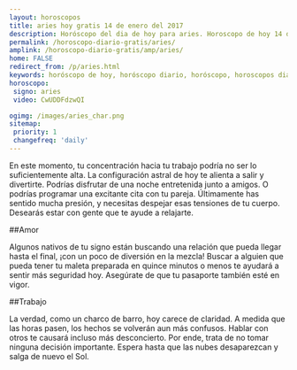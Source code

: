 ```yaml
---
layout: horoscopos
title: aries hoy gratis 14 de enero del 2017 
description: Horóscopo del dia de hoy para aries. Horoscopo de hoy 14 de enero del 2017. Las predicciones de amor, trabajo, vida personal gratis.
permalink: /horoscopo-diario-gratis/aries/
amplink: /horoscopo-diario-gratis/amp/aries/
home: FALSE
redirect_from: /p/aries.html
keywords: horóscopo de hoy, horóscopo diario, horóscopo, horoscopos diarios gratis del dia de hoy, horóscopo diario gratis,horóscopo 2017, horóscopo esperanza gracia, horoscopo aries hoy, horoscop, horóscopos gratis, horoscopo aries, horoscopo aries 2017, Tarot, Astrologia, Zodíaco, aries, horoscopo gratis
horoscopo:
 signo: aries
 video: CwUDDFdzwQI

ogimg: /images/aries_char.png
sitemap:
 priority: 1
 changefreq: 'daily'
---
```



En este momento, tu concentración hacia tu trabajo podría no ser lo suficientemente alta. La configuración astral de hoy te alienta a salir y divertirte. Podrías disfrutar de una noche entretenida junto a amigos. O podrías programar una excitante cita con tu pareja. Últimamente has sentido mucha presión, y necesitas despejar esas tensiones de tu cuerpo. Desearás estar con gente que te ayude a relajarte.

##Amor

Algunos nativos de tu signo están buscando una relación que pueda llegar hasta el final, ¡con un poco de diversión en la mezcla! Buscar a alguien que pueda tener tu maleta preparada en quince minutos o menos te ayudará a sentir más seguridad hoy. Asegúrate de que tu pasaporte también esté en vigor.

##Trabajo

La verdad, como un charco de barro, hoy carece de claridad. A medida que las horas pasen, los hechos se volverán aun más confusos. Hablar con otros te causará incluso más desconcierto. Por ende, trata de no tomar ninguna decisión importante. Espera hasta que las nubes desaparezcan y salga de nuevo el Sol.